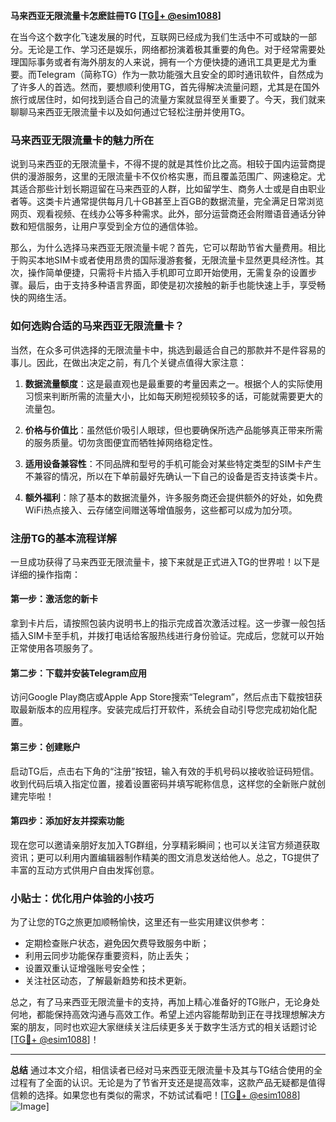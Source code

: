 **马来西亚无限流量卡怎麽註冊TG [[TG💪+ @esim1088](https://t.me/s/esim1088)]**

在当今这个数字化飞速发展的时代，互联网已经成为我们生活中不可或缺的一部分。无论是工作、学习还是娱乐，网络都扮演着极其重要的角色。对于经常需要处理国际事务或者有海外朋友的人来说，拥有一个方便快捷的通讯工具更是尤为重要。而Telegram（简称TG）作为一款功能强大且安全的即时通讯软件，自然成为了许多人的首选。然而，要想顺利使用TG，首先得解决流量问题，尤其是在国外旅行或居住时，如何找到适合自己的流量方案就显得至关重要了。今天，我们就来聊聊马来西亚无限流量卡以及如何通过它轻松注册并使用TG。

### 马来西亚无限流量卡的魅力所在

说到马来西亚的无限流量卡，不得不提的就是其性价比之高。相较于国内运营商提供的漫游服务，这里的无限流量卡不仅价格实惠，而且覆盖范围广、网速稳定。尤其适合那些计划长期逗留在马来西亚的人群，比如留学生、商务人士或是自由职业者等。这类卡片通常提供每月几十GB甚至上百GB的数据流量，完全满足日常浏览网页、观看视频、在线办公等多种需求。此外，部分运营商还会附赠语音通话分钟数和短信服务，让用户享受到全方位的通信体验。

那么，为什么选择马来西亚无限流量卡呢？首先，它可以帮助节省大量费用。相比于购买本地SIM卡或者使用昂贵的国际漫游套餐，无限流量卡显然更具经济性。其次，操作简单便捷，只需将卡片插入手机即可立即开始使用，无需复杂的设置步骤。最后，由于支持多种语言界面，即使是初次接触的新手也能快速上手，享受畅快的网络生活。

### 如何选购合适的马来西亚无限流量卡？

当然，在众多可供选择的无限流量卡中，挑选到最适合自己的那款并不是件容易的事儿。因此，在做出决定之前，有几个关键点值得大家注意：

1. **数据流量额度**：这是最直观也是最重要的考量因素之一。根据个人的实际使用习惯来判断所需的流量大小，比如每天刷短视频较多的话，可能就需要更大的流量包。
   
2. **价格与价值比**：虽然低价吸引人眼球，但也要确保所选产品能够真正带来所需的服务质量。切勿贪图便宜而牺牲掉网络稳定性。
   
3. **适用设备兼容性**：不同品牌和型号的手机可能会对某些特定类型的SIM卡产生不兼容的情况，所以在下单前最好先确认一下自己的设备是否支持该类卡片。
   
4. **额外福利**：除了基本的数据流量外，许多服务商还会提供额外的好处，如免费WiFi热点接入、云存储空间赠送等增值服务，这些都可以成为加分项。

### 注册TG的基本流程详解

一旦成功获得了马来西亚无限流量卡，接下来就是正式进入TG的世界啦！以下是详细的操作指南：

#### 第一步：激活您的新卡
拿到卡片后，请按照包装内说明书上的指示完成首次激活过程。这一步骤一般包括插入SIM卡至手机，并拨打电话给客服热线进行身份验证。完成后，您就可以开始正常使用各项服务了。

#### 第二步：下载并安装Telegram应用
访问Google Play商店或Apple App Store搜索“Telegram”，然后点击下载按钮获取最新版本的应用程序。安装完成后打开软件，系统会自动引导您完成初始化配置。

#### 第三步：创建账户
启动TG后，点击右下角的“注册”按钮，输入有效的手机号码以接收验证码短信。收到代码后填入指定位置，接着设置密码并填写昵称信息，这样您的全新账户就创建完毕啦！

#### 第四步：添加好友并探索功能
现在您可以邀请亲朋好友加入TG群组，分享精彩瞬间；也可以关注官方频道获取资讯；更可以利用内置编辑器制作精美的图文消息发送给他人。总之，TG提供了丰富的互动方式供用户自由发挥创意。

### 小贴士：优化用户体验的小技巧

为了让您的TG之旅更加顺畅愉快，这里还有一些实用建议供参考：
- 定期检查账户状态，避免因欠费导致服务中断；
- 利用云同步功能保存重要资料，防止丢失；
- 设置双重认证增强账号安全性；
- 关注社区动态，了解最新趋势和技术更新。

总之，有了马来西亚无限流量卡的支持，再加上精心准备好的TG账户，无论身处何地，都能保持高效沟通与高效工作。希望上述内容能帮助到正在寻找理想解决方案的朋友，同时也欢迎大家继续关注后续更多关于数字生活方式的相关话题讨论[[TG💪+ @esim1088](https://t.me/s/esim1088)]！

---

**总结**
通过本文介绍，相信读者已经对马来西亚无限流量卡及其与TG结合使用的全过程有了全面的认识。无论是为了节省开支还是提高效率，这款产品无疑都是值得信赖的选择。如果您也有类似的需求，不妨试试看吧！[[TG💪+ @esim1088](https://t.me/s/esim1088)] ![Image](https://i.postimg.cc/4NQfJmqS/Snipaste-2025-05-13-00-14-12.png)]